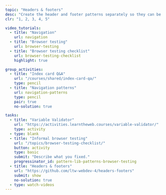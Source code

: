 ```yaml
---
topic: "Headers & footers"
desc: "Create the header and footer patterns separately so they can be tested and reused."
clr: "1, 2, 3, 4, 5"

video_tutorials:
  - title: "Navigation"
    url: navigation
  - title: "Browser testing"
    url: browser-testing
  - title: "Browser testing checklist"
    url: browser-testing-checklist
    highlight: true

group_activities:
  - title: "Index card Q&A"
    url: "/courses/shared/index-card-qa/"
    type: pencil
  - title: "Navigation patterns"
    url: navigation-patterns
    type: pencil
    pair: true
    no-solution: true

tasks:
  - title: "Variable Validator"
    url: "https://activities.learntheweb.courses/variable-validator/"
    type: activity
  - type: blank
  - title: "Informal browser testing"
    url: "/topics/browser-testing-checklist/"
    button: activity
    type: basic
    submit: "Describe what you fixed."
    progressinator_id: pattern-lib-patterns-browser-testing
  - title: "Headers & footers"
    url: "https://github.com/ltw-webdev-4/headers-footers"
    submit: show
    no-solution: true
  - type: watch-videos
---
```


